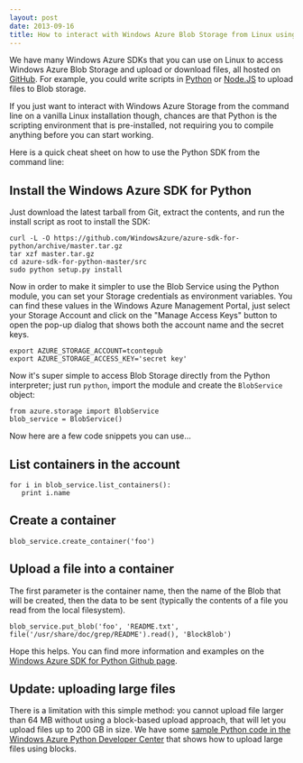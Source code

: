 ```yaml
---
layout: post
date: 2013-09-16
title: How to interact with Windows Azure Blob Storage from Linux using Python
---
```


We have many Windows Azure SDKs that you can use on Linux to access Windows Azure Blob Storage and upload or download files, all hosted on [GitHub](https://github.com/windowsazure). For example, you could write scripts in [Python](https://github.com/WindowsAzure/azure-sdk-for-python) or [Node.JS](https://github.com/WindowsAzure/azure-sdk-for-node) to upload files to Blob storage.

If you just want to interact with Windows Azure Storage from the command line on a vanilla Linux installation though, chances are that Python is the scripting environment that is pre-installed, not requiring you to compile anything before you can start working.

Here is a quick cheat sheet on how to use the Python SDK from the command line:

## Install the Windows Azure SDK for Python

Just download the latest tarball from Git, extract the contents, and run the install script as root to install the SDK:

	curl -L -O https://github.com/WindowsAzure/azure-sdk-for-python/archive/master.tar.gz
	tar xzf master.tar.gz
	cd azure-sdk-for-python-master/src
	sudo python setup.py install

Now in order to make it simpler to use the Blob Service using the Python module, you can set your Storage credentials as environment variables. You can find these values in the Windows Azure Management Portal, just select your Storage Account and click on the "Manage Access Keys" button to open the pop-up dialog that shows both the account name and the secret keys.

	export AZURE_STORAGE_ACCOUNT=tcontepub
	export AZURE_STORAGE_ACCESS_KEY='secret key'

Now it's super simple to access Blob Storage directly from the Python interpreter; just run `python`, import the module and create the `BlobService` object:

	from azure.storage import BlobService
	blob_service = BlobService()

Now here are a few code snippets you can use...

## List containers in the account

	for i in blob_service.list_containers():
	   print i.name

## Create a container

	blob_service.create_container('foo')

## Upload a file into a container

The first parameter is the container name, then the name of the Blob that will be created, then the data to be sent (typically the contents of a file you read from the local filesystem).

	blob_service.put_blob('foo', 'README.txt', file('/usr/share/doc/grep/README').read(), 'BlockBlob')

Hope this helps. You can find more information and examples on the [Windows Azure SDK for Python Github page](https://github.com/WindowsAzure/azure-sdk-for-python).

## Update: uploading large files

There is a limitation with this simple method: you cannot upload file larger than 64 MB without using a block-based upload approach, that will let you upload files up to 200 GB in size. We have some [sample Python code in the Windows Azure Python Developer Center](http://www.windowsazure.com/en-us/develop/python/how-to-guides/blob-service/#large-blobs) that shows how to upload large files using blocks.
